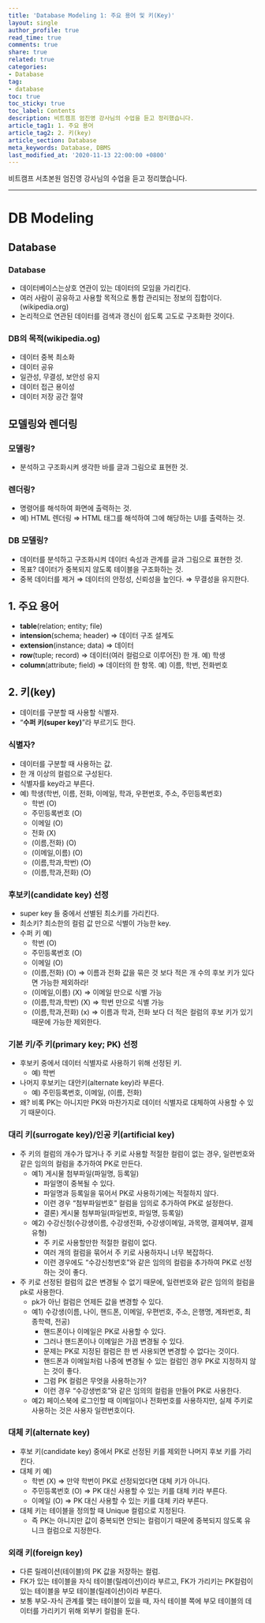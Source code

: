 ```yaml
---
title: 'Database Modeling 1: 주요 용어 및 키(Key)'
layout: single
author_profile: true
read_time: true
comments: true
share: true
related: true
categories:
- Database
tag:
- database
toc: true
toc_sticky: true
toc_label: Contents
description: 비트캠프 엄진영 강사님의 수업을 듣고 정리했습니다.
article_tag1: 1. 주요 용어
article_tag2: 2. 키(key)
article_section: Database
meta_keywords: Database, DBMS
last_modified_at: '2020-11-13 22:00:00 +0800'
---
```


비트캠프 서초본원 엄진영 강사님의 수업을 듣고 정리했습니다.

---
# DB Modeling

## Database

### Database
- 데이터베이스는상호 연관이 있는 데이터의 모임을 가리킨다.
- 여러 사람이 공유하고 사용할 목적으로 통합 관리되는 정보의 집합이다.(wikipedia.org)
- 논리적으로 연관된 데이터를 검색과 갱신이 쉽도록 고도로 구조화한 것이다.

### DB의 목적(wikipedia.og)
- 데이터 중복 최소화
- 데이터 공유
- 일관성, 무결성, 보안성 유지
- 데이터 접근 용이성
- 데이터 저장 공간 절약

## 모델링와 렌더링
### 모델링?

- 분석하고 구조화시켜 생각한 바를 글과 그림으로 표현한 것.

### 렌더링?

- 명령어를 해석하여 화면에 출력하는 것.
- 예) HTML 렌더링 ⇒ HTML 태그를 해석하여 그에 해당하는 UI를 출력하는 것.

### DB 모델링?

- 데이터를 분석하고 구조화시켜 데이터 속성과 관계를 글과 그림으로 표현한 것.
- 목표? 데이터가 중복되지 않도록 테이블을 구조화하는 것.
- 중복 데이터를 제거 ⇒ 데이터의 안정성, 신뢰성을 높인다. ⇒ 무결성을 유지한다.

## 1. 주요 용어

- **table**(relation; entity; file)
- **intension**(schema; header) ⇒ 데이터 구조 설계도
- **extension**(instance; data) ⇒ 데이터
- **row**(tuple; record) ⇒ 데이터(여러 컬럼으로 이루어진) 한 개. 예) 학생
- **column**(attribute; field) ⇒ 데이터의 한 항목. 예) 이름, 학번, 전화번호

## 2. 키(key)

- 데이터를 구분할 때 사용할 식별자.
- “**수퍼 키(super key)**”라 부르기도 한다.

### 식별자?

- 데이터를 구분할 때 사용하는 값.
- 한 개 이상의 컬럼으로 구성된다.
- 식별자를 key라고 부른다.
- 예) 학생(학번, 이름, 전화, 이메일, 학과, 우편번호, 주소, 주민등록번호)
    - 학번 (O)
    - 주민등록번호 (O)
    - 이메일 (O)
    - 전화 (X)
    - (이름,전화) (O)
    - (이메일,이름) (O)
    - (이름,학과,학번) (O)
    - (이름,학과,전화) (O)

### 후보키(candidate key) 선정

- super key 들 중에서 선별된 최소키를 가리킨다.
- 최소키? 최소한의 컬럼 값 만으로 식별이 가능한 key.
- 수퍼 키 예)
    - 학번 (O)
    - 주민등록번호 (O)
    - 이메일 (O)
    - (이름,전화) (O) ⇒ 이름과 전화 값을 묶은 것 보다 적은 개 수의 후보 키가 있다면 가능한 제외하라!
    - (이메일,이름) (X) ⇒ 이메일 만으로 식별 가능
    - (이름,학과,학번) (X) ⇒ 학번 만으로 식별 가능
    - (이름,학과,전화) (x) ⇒ 이름과 학과, 전화 보다 더 적은 컬럼의 후보 키가 있기 때문에 가능한 제외한다.

### 기본 키/주 키(primary key; PK) 선정

- 후보키 중에서 데이터 식별자로 사용하기 위해 선정된 키.
    - 예) 학번
- 나머지 후보키는 대안키(alternate key)라 부른다.
    - 예) 주민등록번호, 이메일, (이름, 전화)
- 왜? 비록 PK는 아니지만 PK와 마찬가지로 데이터 식별자로 대체하여 사용할 수 있기 때문이다.

### 대리 키(surrogate key)/인공 키(artificial key)

- 주 키의 컬럼의 개수가 많거나 주 키로 사용할 적절한 컬럼이 없는 경우, 일련번호와 같은 임의의 컬럼을 추가하여 PK로 만든다.
    - 예1) 게시물 첨부파일(파일명, 등록일)
        - 파일명이 중복될 수 있다.
        - 파일명과 등록일을 묶어서 PK로 사용하기에는 적절하지 않다.
        - 이런 경우 “첨부파일번호” 컬럼을 임의로 추가하여 PK로 설정한다.
        - 결론) 게시물 첨부파일(파일번호, 파일명, 등록일)
    - 예2) 수강신청(수강생이름, 수강생전화, 수강생이메일, 과목명, 결제여부, 결제유형)
        - 주 키로 사용할만한 적절한 컬럼이 없다.
        - 여러 개의 컬럼을 묶어서 주 키로 사용하자니 너무 복잡하다.
        - 이런 경우에도 “수강신청번호”와 같은 임의의 컬럼을 추가하여 PK로 선정하는 것이 좋다.
- 주 키로 선정된 컬럼의 값은 변경될 수 없기 때문에, 일련번호와 같은 임의의 컬럼을 pk로 사용한다.
    - pk가 아닌 컬럼은 언제든 값을 변경할 수 있다.
    - 예1) 수강생(이름, 나이, 핸드폰, 이메일, 우편번호, 주소, 은행명, 계좌번호, 최종학력, 전공)
        - 핸드폰이나 이메일은 PK로 사용할 수 있다.
        - 그러나 핸드폰이나 이메일은 가끔 변경될 수 있다.
        - 문제는 PK로 지정된 컬럼은 한 번 사용되면 변경할 수 없다는 것이다.
        - 핸드폰과 이메일처럼 나중에 변경될 수 있는 컬럼인 경우 PK로 지정하지 않는 것이 좋다.
        - 그럼 PK 컬럼은 무엇을 사용하는가?
        - 이런 경우 “수강생번호”와 같은 임의의 컬럼을 만들어 PK로 사용한다.
    - 예2) 페이스북에 로그인할 때 이메일이나 전화번호를 사용하지만, 실제 주키로 사용하는 것은 사용자 일련번호이다.

### 대체 키(alternate key)

- 후보 키(candidate key) 중에서 PK로 선정된 키를 제외한 나머지 후보 키를 가리킨다.
- 대체 키 예)
    - 학번 (X) ⇒ 만약 학번이 PK로 선정되었다면 대체 키가 아니다.
    - 주민등록번호 (O) ⇒ PK 대신 사용할 수 있는 키를 대체 키라 부른다.
    - 이메일 (O) ⇒ PK 대신 사용할 수 있는 키를 대체 키라 부른다.
- 대체 키는 테이블을 정의할 때 Unique 컬럼으로 지정된다.
    - 즉 PK는 아니지만 값이 중복되면 안되는 컬럼이기 때문에 중복되지 않도록 유니크 컬럼으로 지정한다.

### 외래 키(foreign key)

- 다른 릴레이션(테이블)의 PK 값을 저장하는 컬럼.
- FK가 있는 테이블을 자식 테이블(릴레이션)이라 부르고, FK가 가리키는 PK컬럼이 있는 테이블을 부모 테이블(릴레이션)이라 부른다.
- 보통 부모-자식 관계를 맺는 테이블이 있을 때, 자식 테이블 쪽에 부모 테이블의 데이터를 가리키기 위해 외부키 컬럼을 둔다.

